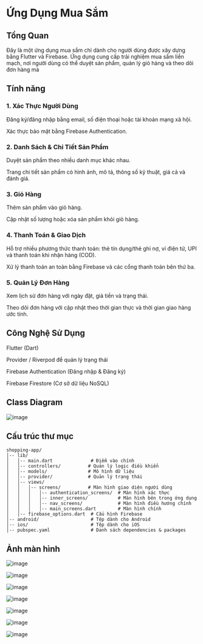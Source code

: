 # Ứng Dụng Mua Sắm

## Tổng Quan

Đây là một ứng dụng mua sắm chỉ dành cho người dùng được xây dựng bằng Flutter và Firebase. Ứng dụng cung cấp trải nghiệm mua sắm liền mạch, nơi người dùng có thể duyệt sản phẩm, quản lý giỏ hàng và theo dõi đơn hàng mà


## Tính năng

### 1. Xác Thực Người Dùng

Đăng ký/đăng nhập bằng email, số điện thoại hoặc tài khoản mạng xã hội.

Xác thực bảo mật bằng Firebase Authentication.

### 2. Danh Sách & Chi Tiết Sản Phẩm

Duyệt sản phẩm theo nhiều danh mục khác nhau.

Trang chi tiết sản phẩm có hình ảnh, mô tả, thông số kỹ thuật, giá cả và đánh giá.

### 3. Giỏ Hàng

Thêm sản phẩm vào giỏ hàng.

Cập nhật số lượng hoặc xóa sản phẩm khỏi giỏ hàng.

### 4. Thanh Toán & Giao Dịch

Hỗ trợ nhiều phương thức thanh toán: thẻ tín dụng/thẻ ghi nợ, ví điện tử, UPI và thanh toán khi nhận hàng (COD).

Xử lý thanh toán an toàn bằng Firebase và các cổng thanh toán bên thứ ba.

### 5. Quản Lý Đơn Hàng

Xem lịch sử đơn hàng với ngày đặt, giá tiền và trạng thái.

Theo dõi đơn hàng với cập nhật theo thời gian thực và thời gian giao hàng ước tính.

## Công Nghệ Sử Dụng
Flutter (Dart)

Provider / Riverpod để quản lý trạng thái

Firebase Authentication (Đăng nhập & Đăng ký)

Firebase Firestore (Cơ sở dữ liệu NoSQL)

## Class Diagram
![image](https://github.com/user-attachments/assets/e3000a26-4dbe-45e6-aa67-400dd08cd683)


## Cấu trúc thư mục

```
shopping-app/
│-- lib/
│   │-- main.dart              # Điểm vào chính
│   │-- controllers/          # Quản lý logic điều khiển
│   │-- models/               # Mô hình dữ liệu
│   │-- provider/             # Quản lý trạng thái
│   │-- views/
│   │   │-- screens/          # Màn hình giao diện người dùng
│   │   │   │-- authentication_screens/  # Màn hình xác thực
│   │   │   │-- inner_screens/           # Màn hình bên trong ứng dụng
│   │   │   │-- nav_screens/             # Màn hình điều hướng chính
│   │   │   │-- main_screens.dart        # Màn hình chính
│   │-- firebase_options.dart  # Cấu hình Firebase
│-- android/                   # Tệp dành cho Android
│-- ios/                       # Tệp dành cho iOS
│-- pubspec.yaml               # Danh sách dependencies & packages
```

## Ảnh màn hình

![image](https://github.com/user-attachments/assets/47237e4c-f332-4962-aa56-8c00863d29da)

![image](https://github.com/user-attachments/assets/92af6ddd-967e-4fdf-8e16-df8ee8ce54c1)

![image](https://github.com/user-attachments/assets/d417370d-6ac0-42cc-ae65-8805a8c02e39)

![image](https://github.com/user-attachments/assets/624bf7b2-be83-499e-8df5-53eb32b803b2)

![image](https://github.com/user-attachments/assets/07337bf3-ad4a-49bf-8f8f-016c79cb5ac6)

![image](https://github.com/user-attachments/assets/b4fc8ceb-b5ff-4145-beee-96a960f0fab0)

![image](https://github.com/user-attachments/assets/7ad02713-f022-424f-86b5-0806909c601f)


